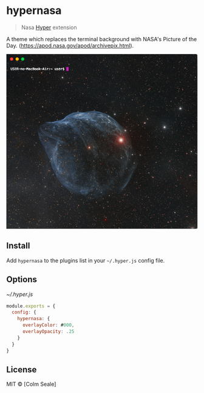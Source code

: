 # hypernasa

> Nasa [Hyper](https://hyper.is) extension

A theme which replaces the terminal background with NASA's Picture of the Day. (https://apod.nasa.gov/apod/archivepix.html).

![](screenshot.png)


## Install

Add `hypernasa` to the plugins list in your `~/.hyper.js` config file.

## Options

*~/.hyper.js*
```javascript
module.exports = {
  config: {
    hypernasa: {
      overlayColor: #000,
      overlayOpacity: .25
    }
  }
}
```

## License

MIT © [Colm Seale]
